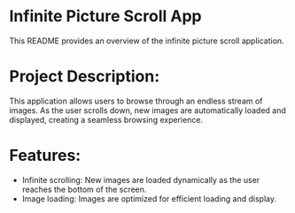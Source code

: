 # Infinite Picture Scroll App 
This README provides an overview of the infinite picture scroll application.
# Project Description:

This application allows users to browse through an endless stream of images. As the user scrolls down, new images are automatically loaded and displayed, creating a seamless browsing experience.
# Features:
 * Infinite scrolling: New images are loaded dynamically as the user reaches the bottom of the screen.
 * Image loading: Images are optimized for efficient loading and display.
